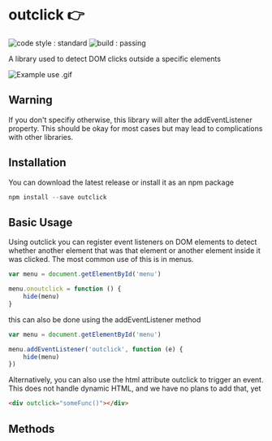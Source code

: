 # outclick 👉
![code style : standard](https://img.shields.io/badge/code%20style-standard-brightgreen.svg)
![build : passing](https://img.shields.io/badge/build-passing-brightgreen.svg)

A library used to detect DOM clicks outside a specific elements

![Example use .gif](https://raw.githubusercontent.com/joe-tom/outclick/master/test/outclick.gif)

## Warning
If you don't specifiy otherwise, this library will alter the addEventListener property. This should be okay for most cases but may lead to complications with other libraries. 

## Installation
You can download the latest release or install it as an npm package
```javascript
npm install --save outclick
```

## Basic Usage
Using outclick you can register event listeners on DOM elements to detect whether another element that was that element or another element inside it was clicked.
The most common use of this is in menus.
```javascript
var menu = document.getElementById('menu')

menu.onoutclick = function () {
	hide(menu)
}
```
this can also be done using the addEventListener method
```javascript
var menu = document.getElementById('menu')

menu.addEventListener('outclick', function (e) {
	hide(menu)
})
```
Alternatively, you can also use the html attribute outclick to trigger an event.
This does not handle dynamic HTML, and we have no plans to add that, yet
```html
<div outclick="someFunc()"></div>
```

## Methods
